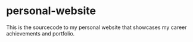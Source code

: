 # personal-website
This is the sourcecode to my personal website that showcases my career achievements and portfolio.
